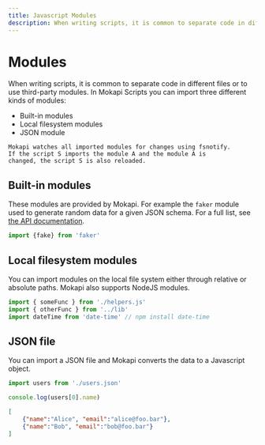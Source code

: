 ```yaml
---
title: Javascript Modules
description: When writing scripts, it is common to separate code in different files or to use third-party modules. In Mokapi Scripts you can import three different kinds of modules.
---
```

# Modules

When writing scripts, it is common to separate code in
different files or to use third-party modules. In Mokapi Scripts you
can import three different kinds of modules:

- Built-in modules
- Local filesystem modules
- JSON module

``` box=tip
Mokapi watches all imported modules for changes using fsnotify.
If the script S imports the module A and the module A is
changed, the script S is also reloaded.
```

## Built-in modules

These modules are provided by Mokapi. For example the `faker` module
used to generate random data for a given JSON schema. For 
a full list, see [the API documentation](/docs/references/javascript.md).

```javascript
import {fake} from 'faker'
```

## Local filesystem modules

You can import modules on the local file system either 
through relative or absolute paths. Mokapi also supports NodeJS
modules.

```javascript
import { someFunc } from './helpers.js'
import { otherFunc } from '../lib'
import dateTime from 'date-time' // npm install date-time
```

## JSON file

You can import a JSON file and Mokapi converts the data to a
Javascript object.

```javascript tab=Javascript
import users from './users.json'

console.log(users[0].name)
```

```json tab=JSON
[  
    {"name":"Alice", "email":"alice@foo.bar"},  
    {"name":"Bob", "email":"bob@foo.bar"}  
]  
```